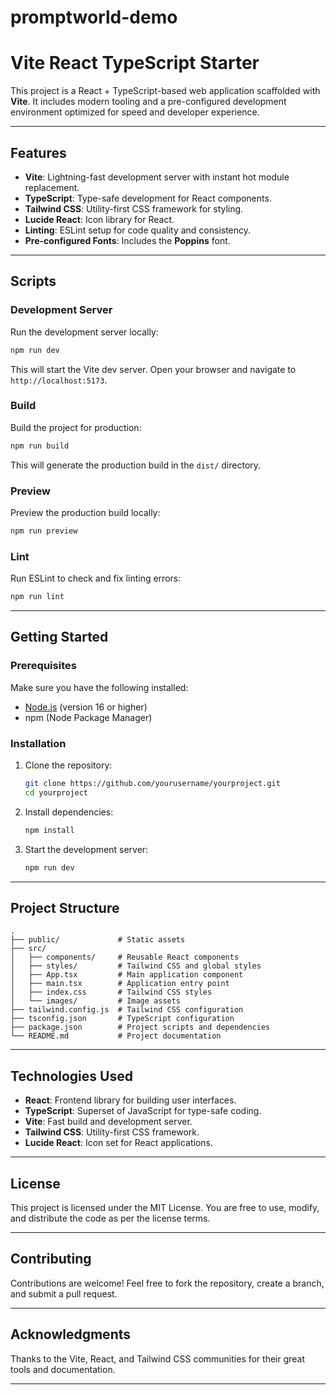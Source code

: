 # promptworld-demo

# **Vite React TypeScript Starter**

This project is a React + TypeScript-based web application scaffolded with **Vite**. It includes modern tooling and a pre-configured development environment optimized for speed and developer experience.

---

## **Features**
- **Vite**: Lightning-fast development server with instant hot module replacement.
- **TypeScript**: Type-safe development for React components.
- **Tailwind CSS**: Utility-first CSS framework for styling.
- **Lucide React**: Icon library for React.
- **Linting**: ESLint setup for code quality and consistency.
- **Pre-configured Fonts**: Includes the **Poppins** font.

---

## **Scripts**

### Development Server
Run the development server locally:
```bash
npm run dev
```
This will start the Vite dev server. Open your browser and navigate to `http://localhost:5173`.

### Build
Build the project for production:
```bash
npm run build
```
This will generate the production build in the `dist/` directory.

### Preview
Preview the production build locally:
```bash
npm run preview
```

### Lint
Run ESLint to check and fix linting errors:
```bash
npm run lint
```

---

## **Getting Started**

### Prerequisites
Make sure you have the following installed:
- [Node.js](https://nodejs.org/) (version 16 or higher)
- npm (Node Package Manager)

### Installation
1. Clone the repository:
   ```bash
   git clone https://github.com/yourusername/yourproject.git
   cd yourproject
   ```

2. Install dependencies:
   ```bash
   npm install
   ```

3. Start the development server:
   ```bash
   npm run dev
   ```

---

## **Project Structure**

```plaintext
.
├── public/             # Static assets
├── src/
│   ├── components/     # Reusable React components
│   ├── styles/         # Tailwind CSS and global styles
│   ├── App.tsx         # Main application component
│   ├── main.tsx        # Application entry point
│   ├── index.css       # Tailwind CSS styles
│   └── images/         # Image assets
├── tailwind.config.js  # Tailwind CSS configuration
├── tsconfig.json       # TypeScript configuration
├── package.json        # Project scripts and dependencies
└── README.md           # Project documentation
```

---

## **Technologies Used**
- **React**: Frontend library for building user interfaces.
- **TypeScript**: Superset of JavaScript for type-safe coding.
- **Vite**: Fast build and development server.
- **Tailwind CSS**: Utility-first CSS framework.
- **Lucide React**: Icon set for React applications.

---

## **License**

This project is licensed under the MIT License. You are free to use, modify, and distribute the code as per the license terms.

---

## **Contributing**

Contributions are welcome! Feel free to fork the repository, create a branch, and submit a pull request.

---

## **Acknowledgments**
Thanks to the Vite, React, and Tailwind CSS communities for their great tools and documentation.

---
